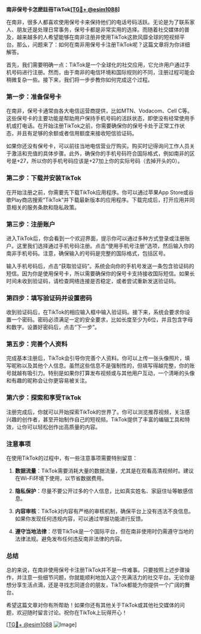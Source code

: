 **南非保号卡怎麽註冊TikTok[[TG💪+ @esim1088](https://t.me/s/esim1088)]**

在南非，很多人都喜欢使用保号卡来保持他们的电话号码活跃。无论是为了联系家人、朋友还是处理日常事务，保号卡都是非常实用的选择。而随着社交媒体的普及，越来越多的人希望能够在南非注册并使用TikTok这款风靡全球的短视频平台。那么，问题来了：如何在南非用保号卡注册TikTok呢？这篇文章将为你详细解答。

首先，我们需要明确一点：TikTok是一个全球化的社交应用，它允许用户通过手机号码进行注册。然而，由于南非的电信环境和国际规则的不同，注册过程可能会稍微复杂一些。接下来，我们将一步步教你如何完成这个过程。

### 第一步：准备保号卡

在南非，保号卡通常由各大电信运营商提供，比如MTN、Vodacom、Cell C等。这些保号卡的主要功能是帮助用户保持手机号码的活跃状态，即使没有经常使用手机或打电话。在开始注册TikTok之前，你需要确保你的保号卡处于正常工作状态，并且有足够的余额或者信用额度来接收短信验证码。

如果你还没有保号卡，可以前往当地电信营业厅购买。购买时记得询问工作人员关于激活和充值的具体步骤。此外，确保你的手机号码符合国际格式，例如南非的区号是+27，所以你的手机号码应该是+27加上你的实际号码（去掉开头的0）。

### 第二步：下载并安装TikTok

在开始注册之前，你需要先下载TikTok应用程序。你可以通过苹果App Store或谷歌Play商店搜索“TikTok”并下载最新版本的应用程序。下载完成后，打开应用并同意相关的服务条款和隐私政策。

### 第三步：注册账户

进入TikTok后，你会看到一个欢迎界面，提示你可以通过多种方式登录或注册账户。这里我们选择通过手机号码注册。点击“使用手机号注册”选项，然后输入你的南非手机号码。注意，确保输入的号码是完整的国际格式，包括区号。

输入手机号码后，点击“获取验证码”。系统会向你的手机号发送一条包含验证码的短信。因为你是使用保号卡，所以需要确保你的保号卡支持接收国际短信。如果长时间未收到验证码，请检查网络连接是否稳定，或者尝试重新发送验证码。

### 第四步：填写验证码并设置密码

收到验证码后，在TikTok的相应输入框中输入验证码。接下来，系统会要求你设置一个密码。密码必须满足一定的安全要求，比如长度至少为6位，并且包含字母和数字。设置好密码后，点击“下一步”。

### 第五步：完善个人资料

完成基本注册后，TikTok会引导你完善个人资料。你可以上传一张头像照片，填写昵称以及其他个人信息。虽然这些信息不是强制性的，但填写得越完整，你的账号就越有吸引力。特别是如果你打算发布视频或与其他用户互动，一个清晰的头像和有趣的昵称会让你更容易被关注。

### 第六步：探索和享受TikTok

注册完成后，你就可以开始探索TikTok的世界了。你可以浏览推荐视频，关注感兴趣的创作者，甚至开始制作自己的短视频。TikTok提供了丰富的编辑工具和特效，让你可以轻松创作出高质量的内容。

### 注意事项

在使用TikTok的过程中，有一些注意事项需要特别留意：

1. **数据流量**：TikTok需要消耗大量的数据流量，尤其是在观看高清视频时。建议在Wi-Fi环境下使用，以节省数据费用。
   
2. **隐私保护**：尽量不要公开过多的个人信息，比如真实姓名、家庭住址等敏感信息。

3. **内容审核**：TikTok对内容有严格的审核机制，确保平台上没有违法不良信息。如果你发现任何违规内容，可以通过举报功能进行反馈。

4. **遵守当地法律**：尽管TikTok是一个国际平台，但在南非使用时仍需遵守当地的法律法规。避免发布任何违反南非法律的内容。

### 总结

总的来说，在南非使用保号卡注册TikTok并不是一件难事。只要按照上述步骤操作，并注意一些细节问题，你就能顺利地加入这个充满活力的社交平台。无论你是想分享生活点滴，还是寻找志同道合的朋友，TikTok都能为你提供一个广阔的舞台。

希望这篇文章对你有所帮助！如果你还有其他关于TikTok或其他社交媒体的问题，欢迎随时留言讨论。祝你在TikTok上玩得开心！

[[TG💪+ @esim1088](https://t.me/s/esim1088) ![Image](https://i.postimg.cc/4NQfJmqS/Snipaste-2025-05-13-00-14-12.png)]